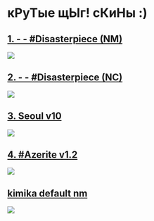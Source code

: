 # кРуТые щЫг! сКиНы :)

## [1. - - #Disasterpiece (NM)](https://drive.google.com/file/d/1d_JLhjdxlf1wUrDj_9tpd93LV3Fqvbgb/view?usp=drive_link)
![](https://i.imgur.com/uqzBKw0.jpg)

## [2. - - #Disasterpiece (NC)](https://drive.google.com/file/d/1yguD06DJiULSfVa9dZ5dB8_wczvALCxH/view?usp=drive_link)
![](https://i.imgur.com/I2ztBP2.jpg)

## [3. Seoul v10](https://skins.osuck.net/skins/2924?v=1)
![](https://skimg.osuck.net/c4da77fa2a52dc8be8412cc9aa9dd3f9.webp)

## [4. #Azerite v1.2](https://skins.osuck.net/skins/2?v=0)
![](https://skimg.osuck.net/260469432673932e1d895b4b2f48ef79.webp)

## [kimika default nm](https://github.com/rudj-skinhub/woal/raw/tyfh/mas/kimika%20default%20nm.osk)
![](https://i.imgur.com/DJUsfYR.png)


